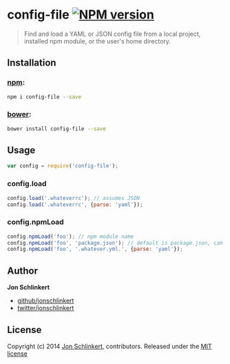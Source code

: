 # config-file [![NPM version](https://badge.fury.io/js/config-file.png)](http://badge.fury.io/js/config-file)

> Find and load a YAML or JSON config file from a local project, installed npm module, or the user's home directory.

## Installation

### [npm](npmjs.org):

```bash
npm i config-file --save
```

### [bower](https://github.com/bower/bower):

```bash
bower install config-file --save
```

## Usage

```js
var config = require('config-file');
```

### config.load

```js
config.load('.whateverrc'); // assumes JSON
config.load('.whateverrc', {parse: 'yaml'});
```

### config.npmLoad

```js
config.npmLoad('foo'); // npm module name
config.npmLoad('foo', 'package.json'); // default is package.json, can be anything
config.npmLoad('foo', '.whatever.yml.', {parse: 'yaml'});
```

## Author

**Jon Schlinkert**

+ [github/jonschlinkert](https://github.com/jonschlinkert)
+ [twitter/jonschlinkert](http://twitter.com/jonschlinkert)

## License
Copyright (c) 2014 [Jon Schlinkert](http://twitter.com/jonschlinkert), contributors.
Released under the [MIT license](./LICENSE-MIT)